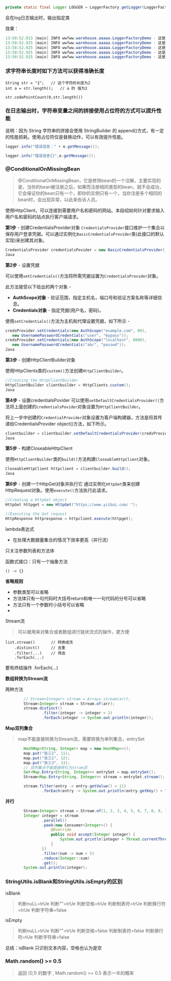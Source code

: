 ```java
private static final Logger LOGGER = LoggerFactory.getLogger(LoggerFactoryDemo.class);
```

会在log日志输出时，输出指定类

效果：

```java
13:58:52.913 [main] INFO wwfww.warehouse.aaaaa.LoggerFactoryDemo - 这是一条数据0
13:58:52.925 [main] INFO wwfww.warehouse.aaaaa.LoggerFactoryDemo - 这是一条数据1
13:58:52.925 [main] INFO wwfww.warehouse.aaaaa.LoggerFactoryDemo - 这是一条数据2
13:58:52.925 [main] INFO wwfww.warehouse.aaaaa.LoggerFactoryDemo - 这是一条数据3
13:58:52.925 [main] INFO wwfww.warehouse.aaaaa.LoggerFactoryDemo - 这是一条数据4
```

### **求字符串长度时如下方法可以获得准确长度**

```
String str = "𝄞";   // 这个字符的长度为2
int a = str.length();   // a 的 值为2
```

```
str.codePointCount(0,str.length())
```



### **在日志输出时，字符串变量之间的拼接使用占位符的方式可以提升性能**

说明：因为 String 字符串的拼接会使用 StringBuilder 的 append()方式，有一定的性能损耗。使用占位符仅是替换动作，可以有效提升性能。

```java
logger.info("错误信息：" + e.getMessage());

logger.info("错误信息{}",e.getMessage());
```



### @ConditionalOnMissingBean

> @ConditionalOnMissingBean，它是修饰bean的一个注解，主要实现的是，当你的bean被注册之后，如果而注册相同类型的bean，就不会成功，它会保证你的bean只有一个，即你的实例只有一个，当你注册多个相同的bean时，会出现异常，以此来告诉人员。





使用HttpClient，可以连接到需要用户名和密码的网站。本段绍如何针对要求输入用户名和密码的站点执行客户端请求。

**第1步** - 创建CredentialsProvider对象
`CredentialsProvider`接口维护一个集合以保存用户登录凭据。可以通过实例化`BasicCredentialsProvider`类(此接口的默认实现)来创建其对象。

```java
CredentialsProvider credentialsPovider = new BasicCredentialsProvider();
Java
```

**第2步** - 设置凭据

可以使用`setCredentials()`方法将所需凭据设置为`CredentialsProvider`对象。

此方法接受以下给出的两个对象 - 

- **AuthScope对象** - 验证范围，指定主机名，端口号和验证方案名称等详细信息。
- **Credentials对象** - 指定凭据(用户名，密码)。

使用`setCredentials()`方法为主机和代理设置凭据，如下所示 - 

```java
credsProvider.setCredentials(new AuthScope("example.com", 80), 
   new UsernamePasswordCredentials("user", "mypass"));
credsProvider.setCredentials(new AuthScope("localhost", 8000), 
   new UsernamePasswordCredentials("abc", "passwd"));
Java
```

**第3步** - 创建HttpClientBuilder对象

使用HttpClients类的`custom()`方法创建`HttpClientBuilder`。

```java
//Creating the HttpClientBuilder
HttpClientBuilder clientbuilder = HttpClients.custom();
Java
```

**第4步** - 设置credentialsPovider
可以使用`setDefaultCredentialsProvider()`方法将上面创建的`credentialsPovider`对象设置为`HttpClientBuilder`。

将上一步中创建的`CredentialProvider`对象设置为客户端构建器，方法是将其传递给CredentialsProvider object()方法，如下所示。

```java
clientbuilder = clientbuilder.setDefaultCredentialsProvider(credsProvider);
Java
```

**第5步** - 构建CloseableHttpClient

使用`HttpClientBuilder`类的`build()`方法构建`CloseableHttpClient`对象。

```java
CloseableHttpClient httpclient = clientbuilder.build();
Java
```

**第6步** - 创建一个HttpGet对象并执行它
通过实例化`HttpGet`类来创建HttpRequest对象。使用`execute()`方法执行此请求。

```java
//Creating a HttpGet object
HttpGet httpget = new HttpGet("https://www.yiibai.com/ ");

//Executing the Get request
HttpResponse httpresponse = httpclient.execute(httpget);
```



lambda表达式

- 在处理大数据量集合的情况下效率更高（并行流）

只关注参数列表和方法体

函数式接口：只有一个抽象方法

```
() -> {}
```

**省略规则**

- 参数类型可以省略
- 方法体只有一句代码时大括号return和唯一一句代码的分号可以省略
- 方法只有一个参数时小括号可以省略
- 

Stream流

> 可以被用来对集合或者数组进行链状流式的操作，更方便

```
list.stream()		// 转换成流
	.distinct() 	// 去重
	.filter(...) 	// 筛选
	.forEach(...)
```

要有终结操作 .forEach(...)

**数组转换为Stream流**

两种方法

```java
        // Stream<Integer> stream = Arrays.stream(arr);
        Stream<Integer> stream = Stream.of(arr);
        stream.distinct()
                .filter(integer -> integer > 2)
                .forEach(integer -> System.out.println(integer));
```

**Map双列集合**

> map不能直接转换为Stream流，需要转换为单列集合，entrySet

```java
        HashMap<String, Integer> map = new HashMap<>();
        map.put("张三1", 11);
        map.put("张三2", 12);
        map.put("张三3", 13);
        // 双列集合不能直接转化为stram流
        Set<Map.Entry<String, Integer>> entrySet = map.entrySet();
        Stream<Map.Entry<String, Integer>> stream = entrySet.stream();

        stream.filter(entry -> entry.getValue() > 11)
                .forEach(entry -> System.out.println(entry.getKey() + "==" + entry.getValue()));
```

**并行**

```java
        Stream<Integer> stream = Stream.of(1, 2, 3, 4, 5, 6, 7, 8, 9, 10);
        Integer integer = stream
                .parallel()
                .peek(new Consumer<Integer>() {
                    @Override
                    public void accept(Integer integer) {
                        System.out.println(integer + Thread.currentThread().getName());
                    }
                })
                .filter(num -> num > 5)
                .reduce(Integer::sum)
                .get();
        System.out.println(integer);
```

### StringUtils.isBlank和StringUtils.isEmpty的区别

isBlank

> 判断nuLL=trUe
> 判断""=trUe
> 判断空格=trUe
> 判断制表符=trUe
> 判断换行符=trUe
> 判断字符串=false

isEmpty

> 判断nuLL=trUe
> 判断""=trUe
> 判断空格=false
> 判断制表符=false
> 判断换行符=tUe
> 判断字符串=false

总结：isBlank 只识别文本内容，空格也认为是空

### Math.random() >**= 0.5**

> 返回 [0,1) 的数字 , Math.random() >= 0.5  表示一半的概率



